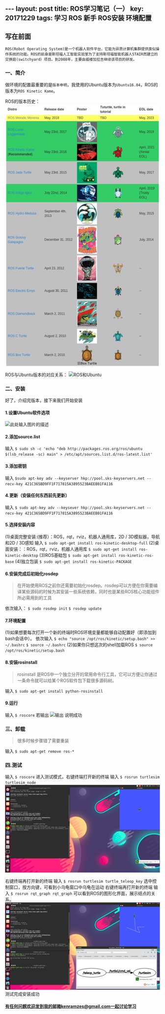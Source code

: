 ﻿﻿---
layout: post
title: ROS学习笔记（一）
key: 20171229
tags: 学习 ROS  新手 ROS安装 环境配置
---
写在前面
------
    ROS(Robot Operating System)是一个机器人软件平台，它能为异质计算机集群提供类似操作系统的功能。ROS的前身是斯坦福人工智能实验室为了支持斯坦福智能机器人STAIR而建立的交换庭(switchyard）项目。到2008年，主要由威楼加拉吉继续该项目的研发。
### 一、简介
做环境的配置最重要的是`版本申明`，我使用的Ubuntu版本为`Ubuntu16.04`，ROS的版本为`ROS Kinetic Kame`。

ROS的版本历史：
![此处输入图片的描述][2]

ROS与Ubuntu版本的对应关系：
![ROS和Ubuntu][3]

### 二、安装
好了，介绍完版本，接下来我们开始安装


#### 1.设置Ubuntu软件选项
![此处输入图片的描述][4]
#### 2.添加source.list
输入
`$ sudo sh -c 'echo "deb http://packages.ros.org/ros/ubuntu $(lsb_release -sc) main" > /etc/apt/sources.list.d/ros-latest.list'`
#### 3.添加密钥
输入
`$sudo apt-key adv --keyserver hkp://pool.sks-keyservers.net --recv-key 421C365BD9FF1F717815A3895523BAEEB01FA116`
#### 4.更新（安装任何东西前先更新）
输入
`$ sudo apt-key adv --keysever hkp://pool.sks-keyservers.net --recv-key 421C365BD9FF1F717815A3895523BAEEB01FA116`
#### 5.选择安装内容
(1)桌面完整安装:(推荐）：ROS，rqt，rviz，机器人通用库，2D / 3D模拟器，导航和2D / 3D感知
输入
`$ sudo apt-get install ros-kinetic-desktop-full`
(2)桌面安装：：ROS，rqt，rviz，机器人通用库
`$ sudo apt-get install ros-kinetic-desktop`
(3)ROS基础包
`$ sudo apt-get install ros-kinetic-ros-base`
(4)独立包装
`$ sudo apt-get install ros-kinetic-PACKAGE`
#### 6.安装完成后初始化rosdep
>在开始使用ROS之前你还需要初始化rosdep。rosdep可以方便在你需要编译某些源码的时候为其安装一些系统依赖，同时也是某些ROS核心功能组件所必需用到的工具


依次输入：
`$ sudo rosdep init`
`$ rosdep update`
#### 7.环境配置
(1)如果想要每次打开一个新的终端时ROS环境变量都能够自动配置好（即添加到bash会话中）。
依次输入
`$ echo "source /opt/ros/kinetic/setup.bash" >> ~/.bashrc`
`$ source ~/.bashrc`
(2)如果你只想这次的shell加载ROS
`$ source /opt/ros/kinetic/setup.bash`
#### 8.安装rosinstall
>rosinstall 是ROS中一个独立分开的常用命令行工具，它可以方便让你通过一条命令就可以给某个ROS软件包下载很多源码树。

输入
`$ sudo apt-get install python-rosinstall`
#### 9.运行
输入
`$ roscore`
若输出
![输出][5]
说明成功
### 三、卸载
>很多时候步骤错了需要重装

输入
`$ sudo apt-get remove ros-*`
### 四.测试
输入
`$ roscore`
进入测试模式，右键终端打开新的终端
输入
`$ rosrun turtlesim turtlesim_node`
![此处输入图片的描述][6]

右键终端再打开新的终端
输入
`$ rosrun turtlesim turtle_teleop_key`
选中控制窗口，按方向键，可看到小乌龟窗口中乌龟在运动
右键终端再打开新的终端
输入
`$ rosrun rqt_graph rqt_graph`
可以看到ROS的图形化界面，展示结点的关系。
![此处输入图片的描述][7]
测试完成安装成功



#### 有任何问题欢迎发到我的邮箱kenramzes@gmail.com一起讨论学习


  [1]: https://d21ii91i3y6o6h.cloudfront.net/gallery_images/from_proof/17860/large/1491854854/ros-kinetic-kame-logo.png
  [2]: https://raw.githubusercontent.com/KenRamzes/MarkdownPhotos/master/Res/ROS%E7%89%88%E6%9C%AC%E6%9B%B4%E6%9B%BF.png
  [3]: http://images2015.cnblogs.com/blog/657755/201701/657755-20170106150531128-68185507.png
  [4]: http://images2015.cnblogs.com/blog/657755/201701/657755-20170106150512737-473460622.png
  [5]: http://images2015.cnblogs.com/blog/657755/201701/657755-20170106150555394-196348866.png
  [6]:https://raw.githubusercontent.com/KenRamzes/MarkdownPhotos/master/Res/%E6%89%93%E5%BC%80%E6%B5%B7%E9%BE%9F.png
  [7]: https://raw.githubusercontent.com/KenRamzes/MarkdownPhotos/master/Res/%E4%B9%8C%E9%BE%9F%E8%8A%82%E7%82%B9.png